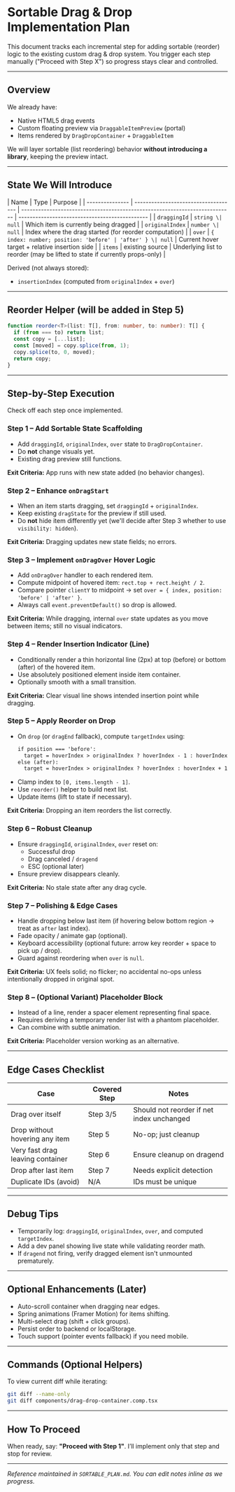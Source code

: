 # Sortable Drag & Drop Implementation Plan

This document tracks each incremental step for adding sortable (reorder) logic to the existing custom drag & drop system. You trigger each step manually ("Proceed with Step X") so progress stays clear and controlled.

---

## Overview

We already have:

- Native HTML5 drag events
- Custom floating preview via `DraggableItemPreview` (portal)
- Items rendered by `DragDropContainer` + `DraggableItem`

We will layer sortable (list reordering) behavior **without introducing a library**, keeping the preview intact.

---

## State We Will Introduce

| Name            | Type                                 | Purpose                                                                     |
| --------------- | ------------------------------------ | --------------------------------------------------------------------------- | ---------------------------------------------- |
| `draggingId`    | `string \| null`                     | Which item is currently being dragged                                       |
| `originalIndex` | `number \| null`                     | Index where the drag started (for reorder computation)                      |
| `over`          | `{ index: number; position: 'before' | 'after' } \| null`                                                          | Current hover target + relative insertion side |
| `items`         | existing source                      | Underlying list to reorder (may be lifted to state if currently props-only) |

Derived (not always stored):

- `insertionIndex` (computed from `originalIndex` + `over`)

---

## Reorder Helper (will be added in Step 5)

```ts
function reorder<T>(list: T[], from: number, to: number): T[] {
  if (from === to) return list;
  const copy = [...list];
  const [moved] = copy.splice(from, 1);
  copy.splice(to, 0, moved);
  return copy;
}
```

---

## Step-by-Step Execution

Check off each step once implemented.

### Step 1 – Add Sortable State Scaffolding

- Add `draggingId`, `originalIndex`, `over` state to `DragDropContainer`.
- Do **not** change visuals yet.
- Existing drag preview still functions.

**Exit Criteria:** App runs with new state added (no behavior changes).

### Step 2 – Enhance `onDragStart`

- When an item starts dragging, set `draggingId` + `originalIndex`.
- Keep existing `dragState` for the preview if still used.
- Do **not** hide item differently yet (we'll decide after Step 3 whether to use `visibility: hidden`).

**Exit Criteria:** Dragging updates new state fields; no errors.

### Step 3 – Implement `onDragOver` Hover Logic

- Add `onDragOver` handler to each rendered item.
- Compute midpoint of hovered item: `rect.top + rect.height / 2`.
- Compare pointer `clientY` to midpoint → set `over = { index, position: 'before' | 'after' }`.
- Always call `event.preventDefault()` so drop is allowed.

**Exit Criteria:** While dragging, internal `over` state updates as you move between items; still no visual indicators.

### Step 4 – Render Insertion Indicator (Line)

- Conditionally render a thin horizontal line (2px) at top (before) or bottom (after) of the hovered item.
- Use absolutely positioned element inside item container.
- Optionally smooth with a small transition.

**Exit Criteria:** Clear visual line shows intended insertion point while dragging.

### Step 5 – Apply Reorder on Drop

- On `drop` (or `dragEnd` fallback), compute `targetIndex` using:
  ```txt
  if position === 'before':
    target = hoverIndex > originalIndex ? hoverIndex - 1 : hoverIndex
  else (after):
    target = hoverIndex > originalIndex ? hoverIndex : hoverIndex + 1
  ```
- Clamp index to `[0, items.length - 1]`.
- Use `reorder()` helper to build next list.
- Update items (lift to state if necessary).

**Exit Criteria:** Dropping an item reorders the list correctly.

### Step 6 – Robust Cleanup

- Ensure `draggingId`, `originalIndex`, `over` reset on:
  - Successful drop
  - Drag canceled / `dragend`
  - ESC (optional later)
- Ensure preview disappears cleanly.

**Exit Criteria:** No stale state after any drag cycle.

### Step 7 – Polishing & Edge Cases

- Handle dropping below last item (if hovering below bottom region → treat as `after` last index).
- Fade opacity / animate gap (optional).
- Keyboard accessibility (optional future: arrow key reorder + space to pick up / drop).
- Guard against reordering when `over` is `null`.

**Exit Criteria:** UX feels solid; no flicker; no accidental no-ops unless intentionally dropped in original spot.

### Step 8 – (Optional Variant) Placeholder Block

- Instead of a line, render a spacer element representing final space.
- Requires deriving a temporary render list with a phantom placeholder.
- Can combine with subtle animation.

**Exit Criteria:** Placeholder version working as an alternative.

---

## Edge Cases Checklist

| Case                             | Covered Step | Notes                                     |
| -------------------------------- | ------------ | ----------------------------------------- |
| Drag over itself                 | Step 3/5     | Should not reorder if net index unchanged |
| Drop without hovering any item   | Step 5       | No-op; just cleanup                       |
| Very fast drag leaving container | Step 6       | Ensure cleanup on dragend                 |
| Drop after last item             | Step 7       | Needs explicit detection                  |
| Duplicate IDs (avoid)            | N/A          | IDs must be unique                        |

---

## Debug Tips

- Temporarily log: `draggingId`, `originalIndex`, `over`, and computed `targetIndex`.
- Add a dev panel showing live state while validating reorder math.
- If `dragend` not firing, verify dragged element isn't unmounted prematurely.

---

## Optional Enhancements (Later)

- Auto-scroll container when dragging near edges.
- Spring animations (Framer Motion) for items shifting.
- Multi-select drag (shift + click groups).
- Persist order to backend or localStorage.
- Touch support (pointer events fallback) if you need mobile.

---

## Commands (Optional Helpers)

To view current diff while iterating:

```bash
git diff --name-only
git diff components/drag-drop-container.comp.tsx
```

---

## How To Proceed

When ready, say: **"Proceed with Step 1"**.
I’ll implement only that step and stop for review.

---

_Reference maintained in `SORTABLE_PLAN.md`. You can edit notes inline as we progress._
